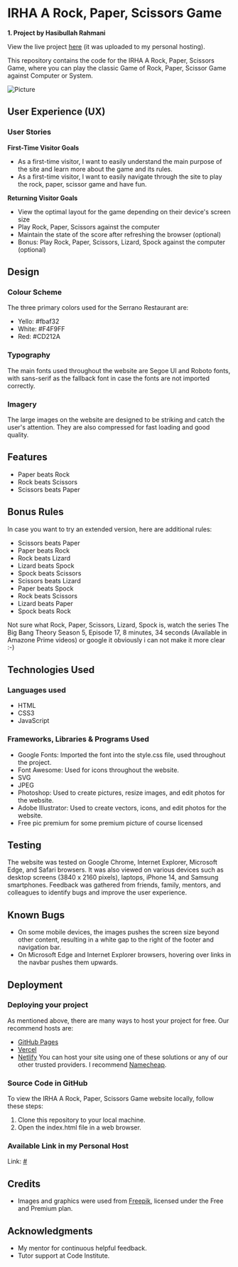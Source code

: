 # IRHA A Rock, Paper, Scissors Game

**1. Project by Hasibullah Rahmani**

View the live project [here](#) (it was uploaded to my personal hosting).

This repository contains the code for the IRHA A Rock, Paper, Scissors Game, where you can play the classic Game of Rock, Paper, Scissor Game against Computer or System.

![Picture](#.jpg)

## User Experience (UX)

### User Stories

**First-Time Visitor Goals**
- As a first-time visitor, I want to easily understand the main purpose of the site and learn more about the game and its rules.
- As a first-time visitor, I want to easily navigate through the site to play the rock, paper, scissor game and have fun.


**Returning Visitor Goals**
- View the optimal layout for the game depending on their device's screen size
- Play Rock, Paper, Scissors against the computer
- Maintain the state of the score after refreshing the browser (optional)
- Bonus: Play Rock, Paper, Scissors, Lizard, Spock against the computer (optional)



## Design

### Colour Scheme

The three primary colors used for the Serrano Restaurant are:
- Yello: #fbaf32
- White: #F4F9FF
- Red: #CD212A

### Typography

The main fonts used throughout the website are Segoe UI and Roboto fonts, with sans-serif as the fallback font in case the fonts are not imported correctly.

### Imagery

The large images on the website are designed to be striking and catch the user's attention. They are also compressed for fast loading and good quality.

## Features

- Paper beats Rock
- Rock beats Scissors
- Scissors beats Paper

## Bonus Rules

In case you want to try an extended version, here are additional rules:

- Scissors beats Paper
- Paper beats Rock
- Rock beats Lizard
- Lizard beats Spock
- Spock beats Scissors
- Scissors beats Lizard
- Paper beats Spock
- Rock beats Scissors
- Lizard beats Paper
- Spock beats Rock


Not sure what Rock, Paper, Scissors, Lizard, Spock is, watch the series The Big Bang Theory Season 5, Episode 17, 8 minutes, 34 seconds (Available in Amazone Prime videos) or google it obviously i can not make it more clear :-)  

## Technologies Used

### Languages used

- HTML
- CSS3
- JavaScript

### Frameworks, Libraries & Programs Used

- Google Fonts: Imported the font into the style.css file, used throughout the project.
- Font Awesome: Used for icons throughout the website.
- SVG
- JPEG
- Photoshop: Used to create pictures, resize images, and edit photos for the website.
- Adobe Illustrator: Used to create vectors, icons, and edit photos for the website.
- Free pic premium for some premium picture of course licensed 

## Testing

The website was tested on Google Chrome, Internet Explorer, Microsoft Edge, and Safari browsers. It was also viewed on various devices such as desktop screens (3840 x 2160 pixels), laptops, iPhone 14, and Samsung smartphones. Feedback was gathered from friends, family, mentors, and colleagues to identify bugs and improve the user experience.

## Known Bugs

- On some mobile devices, the images pushes the screen size beyond other content, resulting in a white gap to the right of the footer and navigation bar.
- On Microsoft Edge and Internet Explorer browsers, hovering over links in the navbar pushes them upwards.

## Deployment
### Deploying your project
As mentioned above, there are many ways to host your project for free. Our recommend hosts are:

- [GitHub Pages](https://pages.github.com/)
- [Vercel](https://vercel.com/)
- [Netlify](https://www.netlify.com/)
You can host your site using one of these solutions or any of our other trusted providers. I recommend [Namecheap](https://www.namecheap.com/).

### Source Code in GitHub

To view the IRHA A Rock, Paper, Scissors Game website locally, follow these steps:
1. Clone this repository to your local machine.
2. Open the index.html file in a web browser.

### Available Link in my Personal Host

Link: [#](#)

## Credits

- Images and graphics were used from [Freepik](https://www.freepik.com/), licensed under the Free and Premium plan.

## Acknowledgments

- My mentor for continuous helpful feedback.
- Tutor support at Code Institute.
